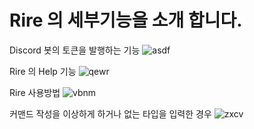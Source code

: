 # Rire 의 세부기능을 소개 합니다.


Discord 봇의 토큰을 발행하는 기능
![asdf](https://user-images.githubusercontent.com/85425801/123779927-a1f62f00-d90d-11eb-9fd6-40d055f896d9.png)

Rire 의 Help 기능
![qewr](https://user-images.githubusercontent.com/85425801/123780061-c0f4c100-d90d-11eb-9a22-8a9553c9e167.png)


Rire 사용방법
![vbnm](https://user-images.githubusercontent.com/85425801/123780097-ca7e2900-d90d-11eb-9d19-0f2bbb0d4fa4.png)


커맨드 작성을 이상하게 하거나 없는 타입을 입력한 경우
![zxcv](https://user-images.githubusercontent.com/85425801/123780124-d2d66400-d90d-11eb-89e8-e21685cc86ba.png)
